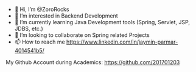 - 👋 Hi, I’m @ZoroRocks
- 👀 I’m interested in Backend Development
- 🌱 I’m currently learning Java Development tools (Spring, Servlet, JSP, JDBS, etc.)
- 💞️ I’m looking to collaborate on Spring related Projects
- 📫 How to reach me https://www.linkedin.com/in/jaymin-parmar-4014541b5/

My Github Account during Academics: https://github.com/201701203


